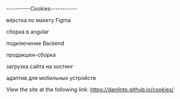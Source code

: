 ----------Cookies-----------

вёрстка по макету Figma

сборка в angular

подключение Backend

продакшен-сборка

загрузка сайта на хостинг

адаптив для мобильных устройств

View the site at the following link: https://danilntp.github.io/cookies/
